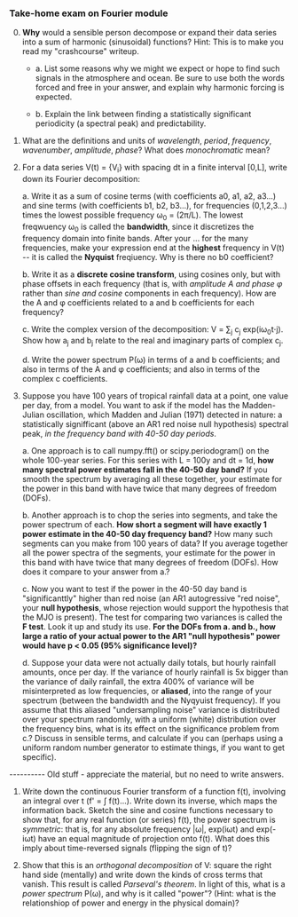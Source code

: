 ### Take-home exam on Fourier module

0. **Why** would a sensible person decompose or expand their data series into a sum of harmonic (sinusoidal) functions? Hint: This is to make you read my "crashcourse" writeup. 

    - a. List some reasons why we might we expect or hope to find such signals in the atmosphere and ocean. Be sure to use both the words forced and free in your answer, and explain why harmonic forcing is expected. 

    - b. Explain the link between finding a statistically significant periodicity (a spectral peak) and predictability. 

1. What are the definitions and units of _wavelength_, _period_, _frequency_,  _wavenumber_, _amplitude_, _phase_? What does _monochromatic_ mean? 

2. For a data series V(t) = {V<sub>i</sub>} with spacing dt in a finite interval [0,L], write down its Fourier decomposition: 

    a. Write it as a sum of cosine terms (with coefficients a0, a1, a2, a3...) and sine terms (with coefficients b1, b2, b3...), for frequencies (0,1,2,3...) times the lowest possible frequency ω<sub>0</sub> = (2π/L). The lowest freqwuency ω<sub>0</sub> is called the **bandwidth**, since it discretizes the frequency domain into finite bands. After your ... for the many frequencies, make your expression end at the **highest** frequency in V(t) -- it is called the **Nyquist** freqiuency. Why is there no b0 coefficient? 
    
    b. Write it as a **discrete cosine transform**, using cosines only, but with phase offsets in each frequency (that is, with _amplitude A and phase φ_ rather than _sine and cosine_ components in each frequency). How are the A and φ coefficients related to a and b coefficients for each frequency? 
    
    c. Write the complex version of the decomposition: V = ∑<sub>j</sub> c<sub>j</sub> exp(iω<sub>0</sub>t⋅j). Show how a<sub>j</sub> and b<sub>j</sub> relate to the real and imaginary parts of complex c<sub>j</sub>. 
    
    d. Write the power spectrum P(ω) in terms of a and b coefficients; and also in terms of the A and φ coefficients; and also in terms of the complex c coefficients. 

3. Suppose you have 100 years of tropical rainfall data at a point, one value per day, from a model. You want to ask if the model has the Madden-Julian oscillation, which Madden and Julian (1971) detected in nature: a statistically signifficant (above an AR1 red noise null hypothesis) spectral peak, _in the frequency band with 40-50 day periods_.  

    a. One approach is to call numpy.fft() or scipy.periodogram() on the whole 100-year series. For this series with L = 100y and dt = 1d, **how many spectral power estimates fall in the 40-50 day band?** If you smooth the spectrum by averaging all these together, your estimate for the power in this band with have twice that many degrees of freedom (DOFs). 
    
    b. Another approach is to chop the series into segments, and take the power spectrum of each. **How short a segment will have exactly 1 power estimate in the 40-50 day frequency band?** How many such segments can you make from 100 years of data? If you average together all the power spectra of the segments, your estimate for the power in this band with have twice that many degrees of freedom (DOFs). How does it compare to your answer from a.? 
    
    c. Now you want to test if the power in the 40-50 day band is "significanttly" higher than red noise (an AR1 autogressive "red noise", your **null hypothesis**, whose rejection would support the hypothesis that the MJO is present). The test for comparing two variances is called the **F test**. Look it up and study its use. **For the DOFs from a. and b., how large a ratio of your actual power to the AR1 "null hypothesis" power would have p < 0.05 (95% significance level)?** 
    
    d. Suppose your data were not actually daily totals, but hourly rainfall amounts, once per day. If the variance of hourly rainfall is 5x bigger than the variance of daily rainfall, the extra 400% of variance will be misinterpreted as low frequencies, or **aliased**, into the range of your spectrum (between the bandwidth and the Nyqyuist frequency). If you assume that this aliased "undersampling noise" variance is distributed over your spectrum randomly, with a uniform (white) distribution over the frequency bins, what is its effect on the significance problem from c.? Discuss in sensible terms, and calculate if you can (perhaps using a uniform random number generator to estimate things, if you want to get specific).  


---------- Old stuff - appreciate the material, but no need to write answers. 

1. Write down the continuous Fourier transform of a function f(t), involving an integral over t (f' = ∫ f(t)...). Write down its inverse, which maps the information back. Sketch the sine and cosine functions necessary to show that, for any real function (or series) f(t), the power spectrum is _symmetric_: that is, for any absolute frequency |ω|, exp(iωt) and exp(-iωt) have an equal magnitude of projection onto f(t). What does this imply about time-reversed signals (flipping the sign of t)? 

4. Show that this is an _orthogonal decomposition_ of V: square the right hand side (mentally) and write down the kinds of cross terms that vanish. This result is called _Parseval's theorem_. In light of this, what is a _power spectrum_ P(ω), and why is it called "power"? (Hint: what is the relationshiop of power and energy in the physical domain)?

